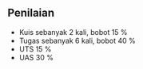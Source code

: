 ## Penilaian
<ul>
  <li class="fragment">Kuis sebanyak 2 kali, bobot 15 %</li>
  <li class="fragment">Tugas sebanyak 6 kali, bobot 40 %</li>
  <li class="fragment">UTS 15 %</li>
  <li class="fragment">UAS 30 %</li>
</ul>
